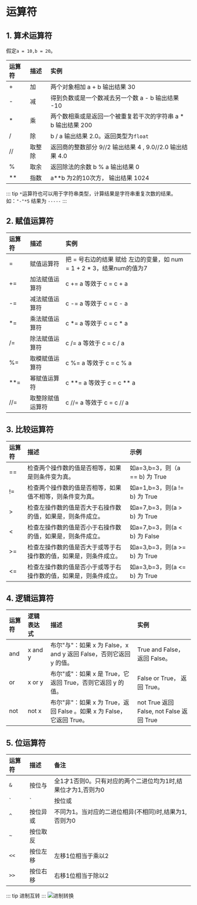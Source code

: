 # 运算符

## 1. 算术运算符

假定`a = 10,b = 20`。

|运算符|描述|实例|
|:-|:-|:-|
|+ | 加 | 两个对象相加 a + b 输出结果 30|
|- | 减 | 得到负数或是一个数减去另一个数 a - b 输出结果 -10|
|* | 乘 | 两个数相乘或是返回一个被重复若干次的字符串 a * b 输出结果 200|
|/ | 除 | b / a 输出结果 2.0。返回类型为`float`|
|// | 取整除 | 返回商的整数部分 9//2 输出结果 4 , 9.0//2.0 输出结果 4.0|
|% | 取余 | 返回除法的余数 b % a 输出结果 0|
|** | 指数 | a**b 为2的10次方， 输出结果 1024|

::: tip
`*`运算符也可以用于字符串类型，计算结果是字符串重复次数的结果。如：`"-"*5` 结果为 `-----`
:::

## 2. 赋值运算符

运算符|描述|实例
:-|:-|:-
= | 赋值运算符 | 把 = 号右边的结果 赋给 左边的变量，如 num = 1 + 2 * 3，结果num的值为7
+= | 加法赋值运算符 | c += a 等效于 c = c + a
-= | 减法赋值运算符 | c -= a 等效于 c = c - a
*= | 乘法赋值运算符 | c *= a 等效于 c = c * a
/= | 除法赋值运算符 | c /= a 等效于 c = c / a
%= | 取模赋值运算符 | c %= a 等效于 c = c % a
**= | 幂赋值运算符 | c **= a 等效于 c = c ** a
//= | 取整除赋值运算符 | c //= a 等效于 c = c // a

## 3. 比较运算符

运算符|描述|示例
:-|:-|:-
== |检查两个操作数的值是否相等，如果是则条件变为真。| 如a=3,b=3，则（a == b) 为 True
!= |检查两个操作数的值是否相等，如果值不相等，则条件变为真。| 如a=1,b=3，则(a != b) 为 True
> |检查左操作数的值是否大于右操作数的值，如果是，则条件成立。| 如a=7,b=3，则(a > b) 为 True
< |检查左操作数的值是否小于右操作数的值，如果是，则条件成立。| 如a=7,b=3，则(a < b) 为 False
>= |检查左操作数的值是否大于或等于右操作数的值，如果是，则条件成立。| 如a=3,b=3，则(a >= b) 为 True
<= |检查左操作数的值是否小于或等于右操作数的值，如果是，则条件成立。| 如a=3,b=3，则(a <= b) 为 True

## 4. 逻辑运算符

运算符| 逻辑表达式| 描述|实例
:-|:-|:-|:-
and | x and y| 布尔"与"：如果 x 为 False，x and y 返回 False，否则它返回 y 的值。| True and False， 返回 False。
or | x or y| 布尔"或"：如果 x 是 True，它返回 True，否则它返回 y 的值。| False or True， 返回 True。
not | not x |布尔"非"：如果 x 为 True，返回 False 。如果 x 为 False，它返回 True。| not True 返回 False, not False 返回 True

## 5. 位运算符

运算符|描述|备注
:-|:-|:-
`&` |按位与|全1才1否则0。只有对应的两个二进位均为1时,结果位才为1,否则为0
`|` |按位或|有1就1。只要对应的二个二进位有一个为1时,结果位就为1,否则为0
`^` |按位异或|不同为1。当对应的二进位相异(不相同)时,结果为1,否则为0
`~` |按位取反|
`<<`|按位左移|左移1位相当于乘以2
`>>`|按位右移|右移1位相当于除以2

::: tip
进制互转
:::
![进制转换](https://i.loli.net/2020/02/25/hRScJIaw74HWzGj.jpg)
